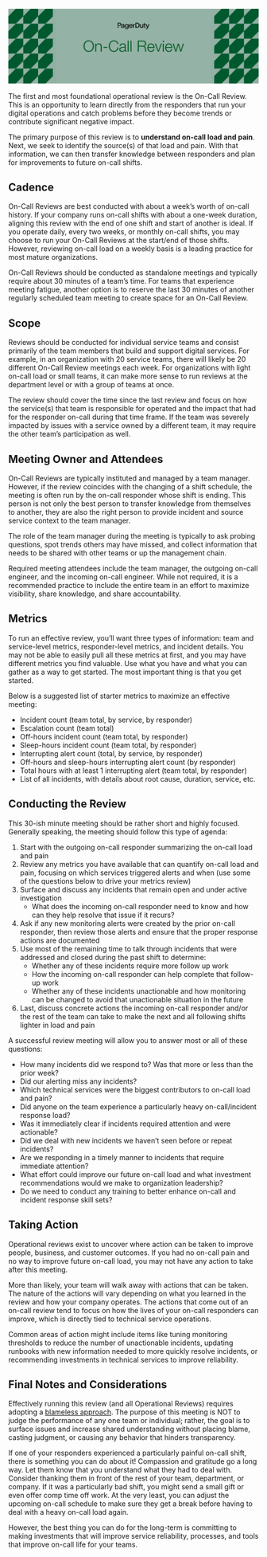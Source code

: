 ![PagerDuty](../assets/img/headers/OpsReviews-OnCall.png)

The first and most foundational operational review is the On-Call Review. This is an opportunity to learn directly from the responders that run your digital operations and catch problems before they become trends or contribute significant negative impact.

The primary purpose of this review is to **understand on-call load and pain**. Next, we seek to identify the source(s) of that load and pain. With that information, we can then transfer knowledge between responders and plan for improvements to future on-call shifts.

## Cadence
On-Call Reviews are best conducted with about a week’s worth of on-call history. If your company runs on-call shifts with about a one-week duration, aligning this review with the end of one shift and start of another is ideal. If you operate daily, every two weeks, or monthly on-call shifts, you may choose to run your On-Call Reviews at the start/end of those shifts. However, reviewing on-call load on a weekly basis is a leading practice for most mature organizations.

On-Call Reviews should be conducted as standalone meetings and typically require about 30 minutes of a team’s time. For teams that experience meeting fatigue, another option is to reserve the last 30 minutes of another regularly scheduled team meeting to create space for an On-Call Review.

## Scope
Reviews should be conducted for individual service teams and consist primarily of the team members that build and support digital services. For example, in an organization with 20 service teams, there will likely be 20 different On-Call Review meetings each week. For organizations with light on-call load or small teams, it can make more sense to run reviews at the department level or with a group of teams at once.

The review should cover the time since the last review and focus on how the service(s) that team is responsible for operated and the impact that had for the responder on-call during that time frame. If the team was severely impacted by issues with a service owned by a different team, it may require the other team’s participation as well.

## Meeting Owner and Attendees
On-Call Reviews are typically instituted and managed by a team manager. However, if the review coincides with the changing of a shift schedule, the meeting is often run by the on-call responder whose shift is ending. This person is not only the best person to transfer knowledge from themselves to another, they are also the right person to provide incident and source service context to the team manager.

The role of the team manager during the meeting is typically to ask probing questions, spot trends others may have missed, and collect information that needs to be shared with other teams or up the management chain.

Required meeting attendees include the team manager, the outgoing on-call engineer, and the incoming on-call engineer. While not required, it is a recommended practice to include the entire team in an effort to maximize visibility, share knowledge, and share accountability.

## Metrics
To run an effective review, you’ll want three types of information: team and service-level metrics, responder-level metrics, and incident details. You may not be able to easily pull all these metrics at first, and you may have different metrics you find valuable. Use what you have and what you can gather as a way to get started. The most important thing is that you get started.

Below is a suggested list of starter metrics to maximize an effective meeting:

* Incident count (team total, by service, by responder)
* Escalation count (team total)
* Off-hours incident count (team total, by responder)
* Sleep-hours incident count (team total, by responder)
* Interrupting alert count (total, by service, by responder)
* Off-hours and sleep-hours interrupting alert count (by responder)
* Total hours with at least 1 interrupting alert (team total, by responder)
* List of all incidents, with details about root cause, duration, service, etc.

## Conducting the Review
This 30-ish minute meeting should be rather short and highly focused. Generally speaking, the meeting should follow this type of agenda:

1. Start with the outgoing on-call responder summarizing the on-call load and pain
1. Review any metrics you have available that can quantify on-call load and pain, focusing on which services triggered alerts and when (use some of the questions below to drive your metrics review)
1. Surface and discuss any incidents that remain open and under active investigation
     * What does the incoming on-call responder need to know and how can they help resolve that issue if it recurs?
1. Ask if any new monitoring alerts were created by the prior on-call responder, then review those alerts and ensure that the proper response actions are documented
1. Use most of the remaining time to talk through incidents that were addressed and closed during the past shift to determine:
     * Whether any of these incidents require more follow up work
     * How the incoming on-call responder can help complete that follow-up work
     * Whether any of these incidents unactionable and how monitoring can be changed to avoid that unactionable situation in the future
1. Last, discuss concrete actions the incoming on-call responder and/or the rest of the team can take to make the next and all following shifts lighter in load and pain

A successful review meeting will allow you to answer most or all of these questions:

* How many incidents did we respond to? Was that more or less than the prior week?
* Did our alerting miss any incidents?
* Which technical services were the biggest contributors to on-call load and pain?
* Did anyone on the team experience a particularly heavy on-call/incident response load?
* Was it immediately clear if incidents required attention and were actionable?
* Did we deal with new incidents we haven’t seen before or repeat incidents?
* Are we responding in a timely manner to incidents that require immediate attention?
* What effort could improve our future on-call load and what investment recommendations would we make to organization leadership?
* Do we need to conduct any training to better enhance on-call and incident response skill sets?

## Taking Action
Operational reviews exist to uncover where action can be taken to improve people, business, and customer outcomes. If you had no on-call pain and no way to improve future on-call load, you may not have any action to take after this meeting.

More than likely, your team will walk away with actions that can be taken. The nature of the actions will vary depending on what you learned in the review and how your company operates. The actions that come out of an on-call review tend to focus on how the lives of your on-call responders can improve, which is directly tied to technical service operations.

Common areas of action might include items like tuning monitoring thresholds to reduce the number of unactionable incidents, updating runbooks with new information needed to more quickly resolve incidents, or recommending investments in technical services to improve reliability.

## Final Notes and Considerations
Effectively running this review (and all Operational Reviews) requires adopting a [blameless approach](https://postmortems.pagerduty.com). The purpose of this meeting is NOT to judge the performance of any one team or individual; rather, the goal is to surface issues and increase shared understanding without placing blame, casting judgment, or causing any behavior that hinders transparency.

If one of your responders experienced a particularly painful on-call shift, there is something you can do about it! Compassion and gratitude go a long way. Let them know that you understand what they had to deal with. Consider thanking them in front of the rest of your team, department, or company. If it was a particularly bad shift, you might send a small gift or even offer comp time off work. At the very least, you can adjust the upcoming on-call schedule to make sure they get a break before having to deal with a heavy on-call load again.

However, the best thing you can do for the long-term is committing to making investments that will improve service reliability, processes, and tools that improve on-call life for your teams.
